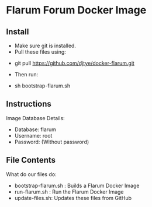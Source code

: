 # Flarum Forum Docker Image

## Install

* Make sure git is installed.
* Pull these files using: 
- git pull https://github.com/djtye/docker-flarum.git
* Then run:
- sh bootstrap-flarum.sh

## Instructions

Image Database Details:

* Database: flarum
* Username: root
* Password: (Without password)


## File Contents

What do our files do:

* bootstrap-flarum.sh : Builds a Flarum Docker Image
* run-flarum.sh : Run the Flarum Docker Image
* update-files.sh: Updates these files from GitHub
